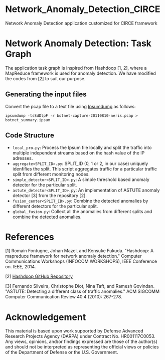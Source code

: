 # Network_Anomaly_Detection_CIRCE
Network Anomaly Detection application customized for CIRCE framework

# Network Anomaly Detection: Task Graph
The application task graph is inspired from Hashdoop [1, 2], where a MapReduce framework is used for anomaly detection. We have modified the codes from [2] to suit our purpose.

## Generating the input files
Convert the pcap file to a text file using [Ipsumdump](http://www.read.seas.harvard.edu/~kohler/ipsumdump/) as follows:

```
ipsumdump -tsSdDlpF -r botnet-capture-20110810-neris.pcap > botnet_summary.ipsum
```

## Code Structure
- `local_pro.py`: Process the Ipsum file locally and split the traffic into multiple independent streams based on the hash value of the IP adresses.
- `aggregate<SPLIT_ID>.py`: SPLIT_ID (0, 1 or 2, in our case) uniquely idenfifies the split. This script aggregates traffic for a particular traffic split from different monitoring nodes.
- `simple_detector<SPLIT_ID>.py`: A simple threshold based anomaly detector for the particular split.
- `astute_detector<SPLIT_ID>.py`: An implementation of ASTUTE anomaly detector [3] from the repository [2].
- `fusion_center<SPLIT_ID>.py`: Combine the detected anomalies by different detectors for the particular split.
- `global_fusion.py`: Collect all the anomalies from different splits and combine the detected anomalies.

# References
[1] Romain Fontugne, Johan Mazel, and Kensuke Fukuda. "Hashdoop: A mapreduce framework for network anomaly detection." Computer Communications Workshops (INFOCOM WORKSHOPS), IEEE Conference on. IEEE, 2014.

[2] [Hashdoop GitHub Repository](https://github.com/necoma/hashdoop "Hashdoop Repository")

[3] Fernando Silveira, Christophe Diot, Nina Taft, and Ramesh Govindan. "ASTUTE: Detecting a different class of traffic anomalies." ACM SIGCOMM Computer Communication Review 40.4 (2010): 267-278.

# Acknowledgement
This material is based upon work supported by Defense Advanced Research Projects Agency (DARPA) under Contract No. HR001117C0053. Any views, opinions, and/or findings expressed are those of the author(s) and should not be interpreted as representing the official views or policies of the Department of Defense or the U.S. Government.